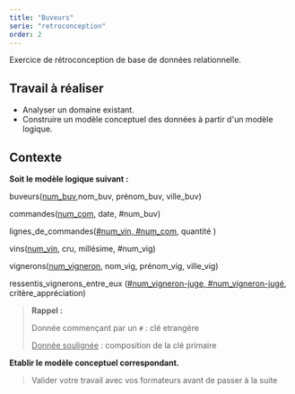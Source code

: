 ```yaml
---
title: "Buveurs"
serie: "retroconception"
order: 2
---
```


Exercice de rétroconception de base de données relationnelle.

## Travail à réaliser

- Analyser un domaine existant.
- Construire un modèle conceptuel des données à partir d'un modèle logique.


## Contexte 

**Soit le modèle logique suivant :**

buveurs(<u>num_buv</u>,nom_buv, prénom_buv, ville_buv) 

commandes(<u>num_com</u>, date, #num_buv) 

lignes_de_commandes(<u>#num_vin, #num_com</u>, quantité ) 

vins(<u>num_vin</u>, cru, millésime, #num_vig) 

vignerons(<u>num_vigneron</u>, nom_vig, prénom_vig, ville_vig) 

ressentis_vignerons_entre_eux (<u>#num_vigneron-juge, #num_vigneron-jugé</u>, critère_appréciation) 


> **Rappel :** 
>
> Donnée commençant par un `#` : clé etrangère 
>
> <u>Donnée soulignée</u> : composition de la clé primaire 


**Etablir le modèle conceptuel correspondant.**


> Valider votre travail avec vos formateurs avant de passer à la suite 
